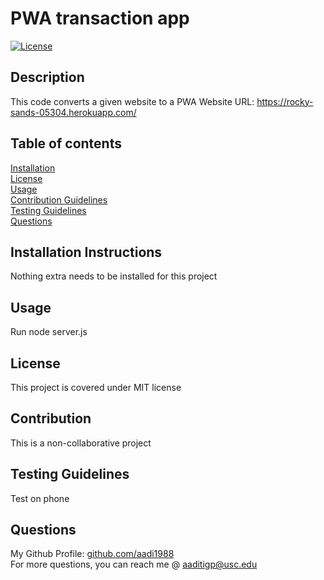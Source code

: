 # PWA transaction app
  [![License](<https://img.shields.io/static/v1?label=License&message=MIT&color=green>)]()
## Description
This code converts a given website to a PWA
Website URL: https://rocky-sands-05304.herokuapp.com/
## Table of contents
[Installation](#installation-instructions)  
[License](#license)  
[Usage](#usage)  
[Contribution Guidelines](#contribution-guidelines)  
[Testing Guidelines](#testing-guidelines)  
[Questions](#questions)
## Installation Instructions
Nothing extra needs to be installed for this project
## Usage
Run node server.js
## License
This project is covered under MIT license
## Contribution
This is a non-collaborative project
## Testing Guidelines
Test on phone
## Questions
My Github Profile: [github.com/aadi1988](https://github.com/aadi1988)  
For more questions, you can reach me @ aaditigp@usc.edu
